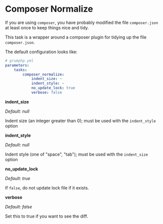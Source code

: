 # Composer Normalize

If you are using `composer`, you have probably modified the file `composer.json` at least once to keep things nice
and tidy.

This task is a wrapper around a composer plugin for tidying up the file `composer.json`.

The default configuration looks like:

```yaml
# grumphp.yml
parameters:
    tasks:
        composer_normalize:
            indent_size: ~
            indent_style: ~
            no_update_lock: true
            verbose: false
```

**indent_size**

*Default: null*

Indent size (an integer greater than 0); must be used with the `indent_style` option

**indent_style**

*Default: null*

Indent style (one of "space", "tab"); must be used with the `indent_size` option

**no_update_lock**

*Default: true*

If `false`, do not update lock file if it exists.

**verbose**

*Default: false*

Set this to true if you want to see the diff.
